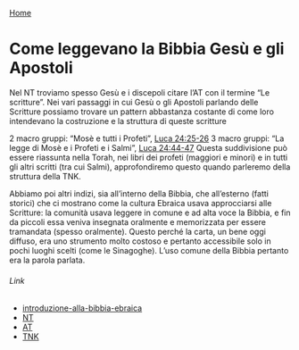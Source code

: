 [Home](/README.md)

# Come leggevano la Bibbia Gesù e gli Apostoli

Nel NT troviamo spesso Gesù e i discepoli citare l’AT con il termine “Le scritture”. Nei vari passaggi in cui Gesù o gli Apostoli parlando delle Scritture possiamo trovare un pattern abbastanza costante di come loro intendevano la costruzione e la struttura di queste scritture

2 macro gruppi: “Mosè e tutti i Profeti”, [Luca 24:25-26](https://www.biblegateway.com/passage/?search=Luca+24%3A25-26&version=NR2006)
3 macro gruppi: “La legge di Mosè e i Profeti e i Salmi”, [Luca 24:44-47](https://www.biblegateway.com/passage/?search=Luca+24%3A44-47&version=NR2006)
Questa suddivisione può essere riassunta nella Torah, nei libri dei profeti (maggiori e minori) e in tutti gli altri scritti (tra cui Salmi), approfondiremo questo quando parleremo della struttura della TNK.

Abbiamo poi altri indizi, sia all’interno della Bibbia, che all’esterno (fatti storici) che ci mostrano come la cultura Ebraica usava approcciarsi alle Scritture: la comunità usava leggere in comune e ad alta voce la Bibbia, e fin da piccoli essa veniva insegnata oralmente e memorizzata per essere tramandata (spesso oralmente). Questo perché la carta, un bene oggi diffuso, era uno strumento molto costoso e pertanto accessibile solo in pochi luoghi scelti (come le Sinagoghe). L’uso comune della Bibbia pertanto era la parola parlata.

###### Link

- [introduzione-alla-bibbia-ebraica](/fonti/bible-project/introduzione-alla-bibbia-ebraica.md)
- [NT](/abbreviazioni/nt.md)
- [AT](/abbreviazioni/at.md)
- [TNK](/abbreviazioni/tnk.md)

